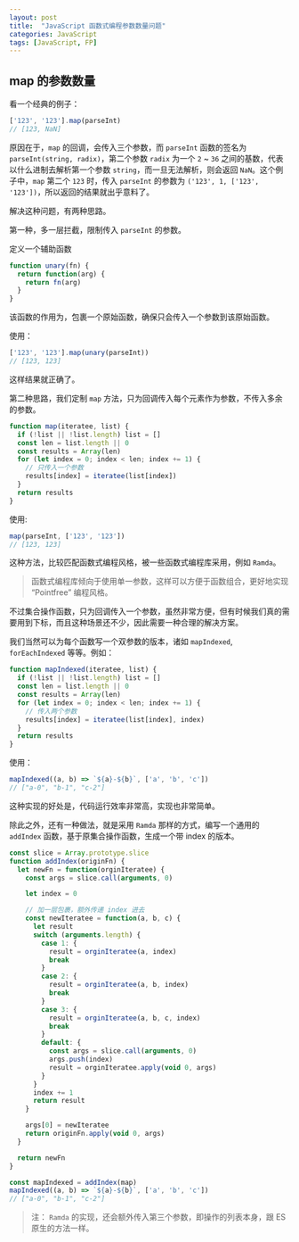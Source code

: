 ```yaml
---
layout: post
title:  "JavaScript 函数式编程参数数量问题"
categories: JavaScript
tags: [JavaScript, FP]
---
```



## map 的参数数量

看一个经典的例子：

```js
['123', '123'].map(parseInt)
// [123, NaN]
```

原因在于，`map` 的回调，会传入三个参数，而 `parseInt` 函数的签名为 `parseInt(string, radix)`，第二个参数 `radix` 为一个 `2` ~ `36` 之间的基数，代表以什么进制去解析第一个参数 `string`，而一旦无法解析，则会返回 `NaN`。这个例子中，`map` 第二个 `123` 时，传入 `parseInt` 的参数为 `('123', 1, ['123', '123'])`，所以返回的结果就出乎意料了。

解决这种问题，有两种思路。

第一种，多一层拦截，限制传入 `parseInt` 的参数。

<!-- more -->

定义一个辅助函数

```js
function unary(fn) {
  return function(arg) {
    return fn(arg)
  }
}
```

该函数的作用为，包裹一个原始函数，确保只会传入一个参数到该原始函数。

使用：

```js
['123', '123'].map(unary(parseInt))
// [123, 123]
```

这样结果就正确了。

第二种思路，我们定制 `map` 方法，只为回调传入每个元素作为参数，不传入多余的参数。

```js
function map(iteratee, list) {
  if (!list || !list.length) list = []
  const len = list.length || 0
  const results = Array(len)
  for (let index = 0; index < len; index += 1) {
    // 只传入一个参数
    results[index] = iteratee(list[index])
  }
  return results
}
```

使用:

```js
map(parseInt, ['123', '123'])
// [123, 123]
```

这种方法，比较匹配函数式编程风格，被一些函数式编程库采用，例如 `Ramda`。

> 函数式编程库倾向于使用单一参数，这样可以方便于函数组合，更好地实现 “Pointfree” 编程风格。

不过集合操作函数，只为回调传入一个参数，虽然非常方便，但有时候我们真的需要用到下标，而且这种场景还不少，因此需要一种合理的解决方案。

我们当然可以为每个函数写一个双参数的版本，诸如 `mapIndexed`, `forEachIndexed` 等等。例如：


```js
function mapIndexed(iteratee, list) {
  if (!list || !list.length) list = []
  const len = list.length || 0
  const results = Array(len)
  for (let index = 0; index < len; index += 1) {
    // 传入两个参数
    results[index] = iteratee(list[index], index)
  }
  return results
}
```

使用：

```js
mapIndexed((a, b) => `${a}-${b}`, ['a', 'b', 'c'])
// ["a-0", "b-1", "c-2"]
```

这种实现的好处是，代码运行效率非常高，实现也非常简单。

除此之外，还有一种做法，就是采用 `Ramda` 那样的方式，编写一个通用的 `addIndex` 函数，基于原集合操作函数，生成一个带 index 的版本。


```js
const slice = Array.prototype.slice
function addIndex(originFn) {
  let newFn = function(orginIteratee) {
    const args = slice.call(arguments, 0)

    let index = 0

    // 加一层包裹，额外传递 index 进去
    const newIteratee = function(a, b, c) {
      let result
      switch (arguments.length) {
        case 1: {
          result = orginIteratee(a, index)
          break
        }
        case 2: {
          result = orginIteratee(a, b, index)
          break
        }
        case 3: {
          result = orginIteratee(a, b, c, index)
          break
        }
        default: {
          const args = slice.call(arguments, 0)
          args.push(index)
          result = orginIteratee.apply(void 0, args)
        }
      }
      index += 1
      return result
    }

    args[0] = newIteratee
    return originFn.apply(void 0, args)
  }

  return newFn
}

```

```js
const mapIndexed = addIndex(map)
mapIndexed((a, b) => `${a}-${b}`, ['a', 'b', 'c'])
// ["a-0", "b-1", "c-2"]
```

>  注： `Ramda` 的实现，还会额外传入第三个参数，即操作的列表本身，跟 ES 原生的方法一样。

